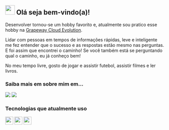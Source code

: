 ## <img src="https://raw.githubusercontent.com/iampavangandhi/iampavangandhi/master/gifs/Hi.gif" width="30px"> Olá seja bem-vindo(a)!</h2>

Desenvolver tornou-se um hobby favorito e, atualmente sou pratico esse hobby na [Grapeway Cloud Evolution](https://www.grapeway.com.br).

Lidar com pessoas em tempos de informações rápidas, leve e inteligente me fez entender que o sucesso e as respostas estão mesmo nas perguntas. 
E foi assim que encontrei o caminho! 
Se você também está se perguntando qual o caminho, eu já conheço bem!

No meu tempo livre, gosto de jogar e assistir futebol, assistir filmes e ler livros.

### Saiba mais em sobre mim em...
  
<p align="left">
  <a href="https://www.instagram.com/daniel.dxp/" alt="Instagram">
  <img src="https://img.shields.io/badge/-Instagram-DF0174?style=for-the-badge&logo=instagram&logoColor=white&link=https:/www.instagram.com/daniel.dxp/"/></a>
  
  <a href="https://www.linkedin.com/in/daniel-silva-dxp/" alt="Linkedin">
  <img src="https://img.shields.io/badge/-Linkedin-0e76a8?style=for-the-badge&logo=Linkedin&logoColor=white&link=https:/www.linkedin.com/in/daniel-silva-dxp/" /></a>
</p>  

### Tecnologias que atualmente uso

<p align="left">
  <img src="https://img.shields.io/badge/react%20-%2320232a.svg?&style=for-the-badge&logo=react&logoColor=%2361DAFB" height="25"/>
  <img src="https://img.shields.io/badge/next%20-%2320232a.svg?&style=for-the-badge&logo=react&logoColor=%2361DAFB" height="25"/>
  <img src="https://img.shields.io/badge/typescript%20-%23007ACC.svg?&style=for-the-badge&logo=typescript&logoColor=white" height="25"/>
</p>
